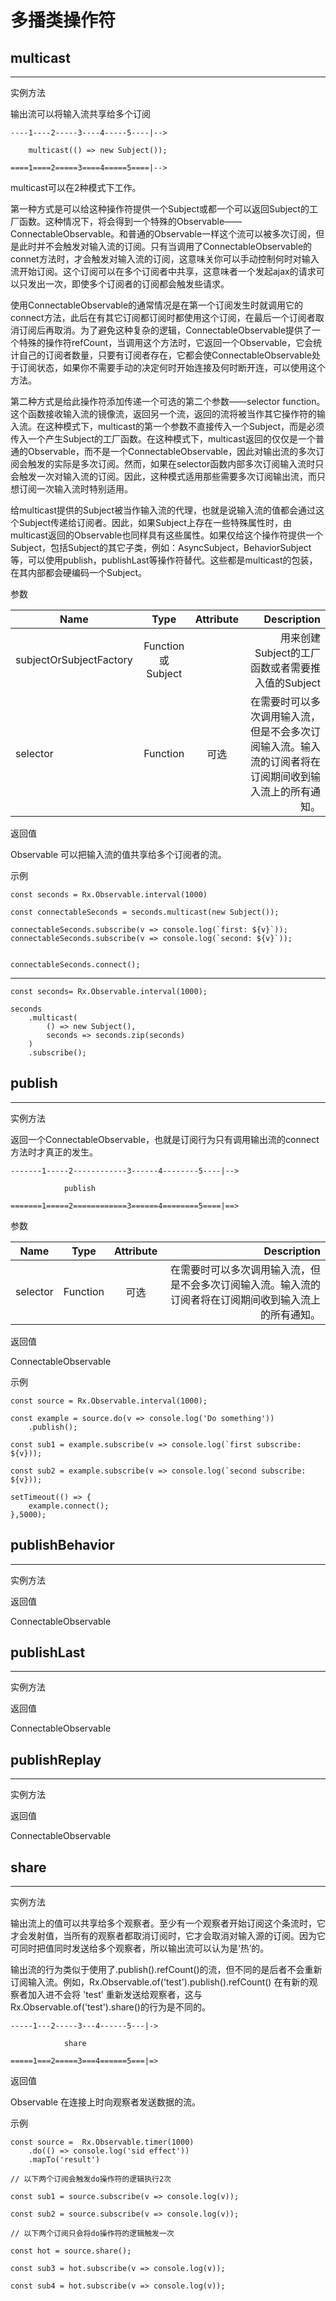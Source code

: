 # 多播类操作符

## multicast

----
实例方法

输出流可以将输入流共享给多个订阅

    ----1----2-----3----4-----5----|-->

        multicast(() => new Subject());

    ====1====2=====3====4=====5====|-->

multicast可以在2种模式下工作。

第一种方式是可以给这种操作符提供一个Subject或都一个可以返回Subject的工厂函数。这种情况下，将会得到一个特殊的Observable——ConnectableObservable。和普通的Observable一样这个流可以被多次订阅，但是此时并不会触发对输入流的订阅。只有当调用了ConnectableObservable的connet方法时，才会触发对输入流的订阅，这意味关你可以手动控制何时对输入流开始订阅。这个订阅可以在多个订阅者中共享，这意味者一个发起ajax的请求可以只发出一次，即使多个订阅者的订阅都会触发些请求。

使用ConnectableObservable的通常情况是在第一个订阅发生时就调用它的connect方法，此后在有其它订阅都订阅时都使用这个订阅，在最后一个订阅者取消订阅后再取消。为了避免这种复杂的逻辑，ConnectableObservable提供了一个特殊的操作符refCount，当调用这个方法时，它返回一个Observable，它会统计自己的订阅者数量，只要有订阅者存在，它都会使ConnectableObservable处于订阅状态，如果你不需要手动的决定何时开始连接及何时断开连，可以使用这个方法。

第二种方式是给此操作符添加传递一个可选的第二个参数——selector function。这个函数接收输入流的镜像流，返回另一个流，返回的流将被当作其它操作符的输入流。在这种模式下，multicast的第一个参数不直接传入一个Subject，而是必须传入一个产生Subject的工厂函数。在这种模式下，multicast返回的仅仅是一个普通的Observable，而不是一个ConnectableObservable，因此对输出流的多次订阅会触发的实际是多次订阅。然而，如果在selector函数内部多次订阅输入流时只会触发一次对输入流的订阅。因此，这种模式适用那些需要多次订阅输出流，而只想订阅一次输入流时特别适用。

给multicast提供的Subject被当作输入流的代理，也就是说输入流的值都会通过这个Subject传递给订阅者。因此，如果Subject上存在一些特殊属性时，由multicast返回的Observable也同样具有这些属性。如果仅给这个操作符提供一个Subject，包括Subject的其它子类，例如：AsyncSubject，BehaviorSubject等，可以使用publish，publishLast等操作符替代。这些都是multicast的包装，在其内部都会硬编码一个Subject。

参数

| Name                    | Type                | Attribute | Description                                                                                            |
| ----------------------- | :-----------------: | :-------: | -----------------------------------------------------------------------------------------------------: |
| subjectOrSubjectFactory | Function 或 Subject |           | 用来创建Subject的工厂函数或者需要推入值的Subject                                                       |
| selector                | Function            | 可选      | 在需要时可以多次调用输入流，但是不会多次订阅输入流。输入流的订阅者将在订阅期间收到输入流上的所有通知。 |

返回值

Observable 可以把输入流的值共享给多个订阅者的流。

示例

    const seconds = Rx.Observable.interval(1000)

    const connectableSeconds = seconds.multicast(new Subject());

    connectableSeconds.subscribe(v => console.log(`first: ${v}`));
    connectableSeconds.subscribe(v => console.log(`second: ${v}`));


    connectableSeconds.connect();

----

    const seconds= Rx.Observable.interval(1000);

    seconds
        .multicast(
            () => new Subject(),
            seconds => seconds.zip(seconds)
        )
        .subscribe();

## publish

----
实例方法

返回一个ConnectableObservable，也就是订阅行为只有调用输出流的connect方法时才真正的发生。

    -------1-----2------------3------4--------5----|-->

                publish

    =======1=====2============3======4========5====|==>

参数

| Name     | Type     | Attribute | Description                                                                                            |
| -------- | :------: | :-------: | -----------------------------------------------------------------------------------------------------: |
| selector | Function | 可选      | 在需要时可以多次调用输入流，但是不会多次订阅输入流。输入流的订阅者将在订阅期间收到输入流上的所有通知。 |

返回值

ConnectableObservable

示例

    const source = Rx.Observable.interval(1000);

    const example = source.do(v => console.log('Do something'))
        .publish();

    const sub1 = example.subscribe(v => console.log(`first subscribe: ${v}));

    const sub2 = example.subscribe(v => console.log(`second subscribe: ${v}));

    setTimeout(() => {
        example.connect();
    },5000);

## publishBehavior

----
实例方法

返回值

ConnectableObservable

## publishLast

----
实例方法

返回值

ConnectableObservable

## publishReplay

----
实例方法

返回值

ConnectableObservable

## share

----
实例方法

输出流上的值可以共享给多个观察者。至少有一个观察者开始订阅这个条流时，它才会发射值，当所有的观察者都取消订阅时，它才会取消对输入源的订阅。因为它可同时把值同时发送给多个观察者，所以输出流可以认为是‘热’的。

输出流的行为类似于使用了.publish().refCount()的流，但不同的是后者不会重新订阅输入流。例如，Rx.Observable.of('test').publish().refCount() 在有新的观察者加入进不会将 'test' 重新发送给观察者，这与Rx.Observable.of('test').share()的行为是不同的。

    -----1---2-----3---4------5---|->

                share

    =====1===2=====3===4======5===|=>

返回值

Observable 在连接上时向观察者发送数据的流。

示例

    const source =  Rx.Observable.timer(1000)
        .do(() => console.log('sid effect'))
        .mapTo('result')

    // 以下两个订阅会触发do操作符的逻辑执行2次

    const sub1 = source.subscribe(v => console.log(v));

    const sub2 = source.subscribe(v => console.log(v));

    // 以下两个订阅只会将do操作符的逻辑触发一次

    const hot = source.share();

    const sub3 = hot.subscribe(v => console.log(v));

    const sub4 = hot.subscribe(v => console.log(v));
